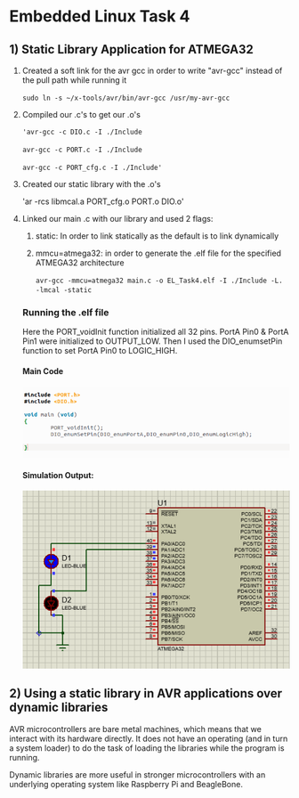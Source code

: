# Embedded Linux Task 4

## 1) Static Library Application for ATMEGA32

1. Created a soft link for the avr gcc in order to write "avr-gcc" instead of the pull path while running it

   ​	`sudo ln -s ~/x-tools/avr/bin/avr-gcc /usr/my-avr-gcc`

2. Compiled our .c's to get our .o's 

       'avr-gcc -c DIO.c -I ./Include
    	
       avr-gcc -c PORT.c -I ./Include
    
       avr-gcc -c PORT_cfg.c -I ./Include'	

3. Created our static library with the .o's

      'ar -rcs libmcal.a PORT_cfg.o PORT.o DIO.o'

4. Linked our main .c with our library and used 2 flags:

   1. static: In order to link statically as the default is to link dynamically

   2. mmcu=atmega32: in order to generate the .elf file for the specified ATMEGA32 architecture

      `avr-gcc -mmcu=atmega32 main.c -o EL_Task4.elf -I ./Include -L. -lmcal -static`

   ### Running the .elf file
   Here the PORT_voidInit function initialized all 32 pins. PortA Pin0 & PortA Pin1 were initialized to OUTPUT_LOW. Then I used the DIO_enumsetPin function to set PortA Pin0 to LOGIC_HIGH.  
   #### Main Code
   ![maincode](https://github.com/yasminehelmy2001/Embedded_Linux/blob/master/EmbeddedLinux/EmbeddedLinux_Task4/README.assets/maincode.png)  
   #### Simulation Output:    
   ![preteussimulation](https://github.com/yasminehelmy2001/Embedded_Linux/blob/master/EmbeddedLinux/EmbeddedLinux_Task4/README.assets/Proteus.png)

## 2) Using a static library in AVR applications over dynamic libraries

AVR microcontrollers are bare metal machines, which means that we interact with its hardware directly. It does not have an operating (and in turn a system loader) to do the task of loading the libraries while the program is running. 

Dynamic  libraries are more useful in stronger microcontrollers with an underlying operating system like Raspberry Pi and BeagleBone.

